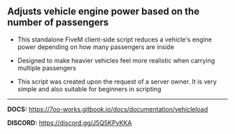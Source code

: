 ## Adjusts vehicle engine power based on the number of passengers

- This standalone FiveM client-side script reduces a vehicle's engine power depending on how many passengers are inside
- Designed to make heavier vehicles feel more realistic when carrying multiple passengers

- This script was created upon the request of a server owner. It is very simple and also suitable for beginners in scripting

---
**DOCS:** https://7oo-works.gitbook.io/docs/documentation/vehicleload

**DISCORD:** https://discord.gg/J5Q5KPvKKA
